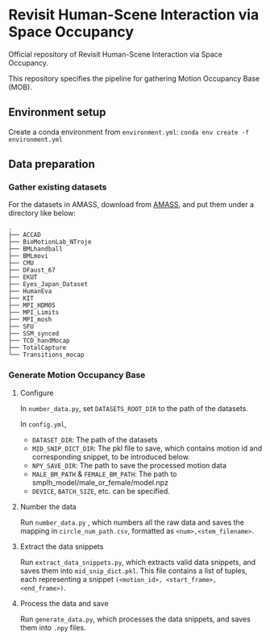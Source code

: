 # Revisit Human-Scene Interaction via Space Occupancy

Official repository of Revisit Human-Scene Interaction via Space Occupancy.

This repository specifies the pipeline for gathering Motion Occupancy Base (MOB).

## Environment setup

Create a conda environment from `environment.yml`: `conda env create -f environment.yml`

## Data preparation

### Gather existing datasets

For the datasets in AMASS, download from [AMASS](https://amass.is.tue.mpg.de/), and put them under a directory like below:

```
.
├── ACCAD
├── BioMotionLab_NTroje
├── BMLhandball
├── BMLmovi
├── CMU
├── DFaust_67
├── EKUT
├── Eyes_Japan_Dataset
├── HumanEva
├── KIT
├── MPI_HDM05
├── MPI_Limits
├── MPI_mosh
├── SFU
├── SSM_synced
├── TCD_handMocap
├── TotalCapture
└── Transitions_mocap
```

### Generate Motion Occupancy Base

1. Configure

    In `number_data.py`, set `DATASETS_ROOT_DIR` to the path of the datasets.

    In `config.yml`,

    - `DATASET_DIR`: The path of the datasets
    - `MID_SNIP_DICT_DIR`: The pkl file to save, which contains motion id and corresponding snippet, to be introduced below.
    - `NPY_SAVE_DIR`: The path to save the processed motion data
    - `MALE_BM_PATH` & `FEMALE_BM_PATH`: The path to smplh_model/male_or_female/model.npz
    - `DEVICE`, `BATCH_SIZE`, etc. can be specified.

1. Number the data

    Run `number_data.py` , which numbers all the raw data and saves the mapping in `circle_num_path.csv`, formatted as `<num>,<stem_filename>`.

2. Extract the data snippets

    Run `extract_data_snippets.py`, which extracts valid data snippets, and saves them into `mid_snip_dict.pkl`.
    This file contains a list of tuples, each representing a snippet `(<motion_id>, <start_frame>, <end_frame>)`.

3. Process the data and save

    Run `generate_data.py`, which processes the data snippets, and saves them into `.npy` files.